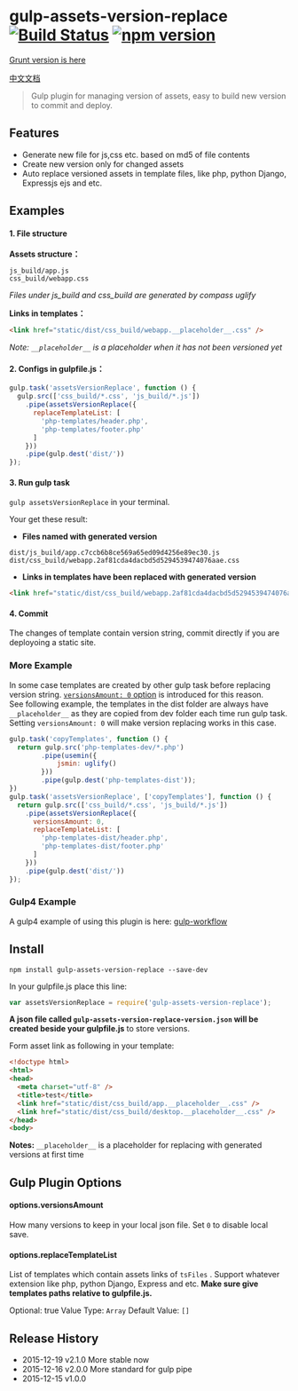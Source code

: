# gulp-assets-version-replace  [![Build Status](https://travis-ci.org/bammoo/gulp-assets-version-replace.svg?branch=master)](https://travis-ci.org/bammoo/gulp-assets-version-replace) [![npm version](https://badge.fury.io/js/gulp-assets-version-replace.svg)](http://badge.fury.io/js/gulp-assets-version-replace)

[Grunt version is here](https://www.npmjs.com/package/grunt-assets-version-replace)

[中文文档](README-cn.md)


> Gulp plugin for managing version of assets, easy to build new version to commit and deploy.


## Features

- Generate new file for js,css etc. based on md5 of file contents
- Create new version only for changed assets
- Auto replace versioned assets in template files, like php, python Django, Expressjs ejs and etc.
  

## Examples


#### 1. File structure

**Assets structure：**
 
```
js_build/app.js
css_build/webapp.css
```
*Files under js_build and css_build are generated by compass uglify*

**Links in templates：**

```html
<link href="static/dist/css_build/webapp.__placeholder__.css" />
```

*Note:  `__placeholder__` is a placeholder when it has not been  versioned yet*

#### 2. Configs in gulpfile.js：

```js
gulp.task('assetsVersionReplace', function () {
  gulp.src(['css_build/*.css', 'js_build/*.js'])
    .pipe(assetsVersionReplace({
      replaceTemplateList: [
        'php-templates/header.php',
        'php-templates/footer.php'
      ]
    }))
    .pipe(gulp.dest('dist/'))
});
```
#### 3. Run gulp task

`gulp assetsVersionReplace` in your terminal.

Your get these result:

* **Files named with generated version** 

```
dist/js_build/app.c7ccb6b8ce569a65ed09d4256e89ec30.js
dist/css_build/webapp.2af81cda4dacbd5d5294539474076aae.css
```

* **Links in templates have been replaced with generated version**

```html
<link href="static/dist/css_build/webapp.2af81cda4dacbd5d5294539474076aae.css" />
```

#### 4. Commit

The changes of template contain version string, commit directly if you are deployoing a static site.   


### More Example

In some case templates are created by other gulp task before replacing version string. [`versionsAmount: 0` option](#optionsreplacetemplatelist) is introduced for this reason.   
See following example, the templates in the dist folder are always have `__placeholder__` as they are copied from dev folder each time run gulp task. Setting `versionsAmount: 0` will make version replacing works in this case.

```js
gulp.task('copyTemplates', function () {
  return gulp.src('php-templates-dev/*.php')
        .pipe(usemin({
            jsmin: uglify()
        }))
        .pipe(gulp.dest('php-templates-dist'));
})
gulp.task('assetsVersionReplace', ['copyTemplates'], function () {
  return gulp.src(['css_build/*.css', 'js_build/*.js'])
    .pipe(assetsVersionReplace({
      versionsAmount: 0,
      replaceTemplateList: [
        'php-templates-dist/header.php',
        'php-templates-dist/footer.php'
      ]
    }))
    .pipe(gulp.dest('dist/'))
});
```

### Gulp4 Example

A gulp4 example of using this plugin is here: [gulp-workflow](https://github.com/bammoo/gulp-workflow/blob/master/h5-app/tasks-for-gulp4/gulpfile.js)

## Install

```shell
npm install gulp-assets-version-replace --save-dev
```

In your gulpfile.js place this line:

```js
var assetsVersionReplace = require('gulp-assets-version-replace');
```

**A json file called `gulp-assets-version-replace-version.json` will be created beside your gulpfile.js** to store versions.

Form asset link as following in your template:

```html
<!doctype html>
<html>
<head>
  <meta charset="utf-8" />
  <title>test</title>
  <link href="static/dist/css_build/app.__placeholder__.css" />
  <link href="static/dist/css_build/desktop.__placeholder__.css" />
</head>
<body>
```

**Notes:** 
`__placeholder__` is a placeholder for replacing with generated versions at first time


## Gulp Plugin Options

#### options.versionsAmount

How many versions to keep in your local json file. Set `0` to disable local save.

#### options.replaceTemplateList

List of templates which contain assets links of `tsFiles` . Support whatever extension like php, python Django, Express and etc. **Make sure give templates paths relative to gulpfile.js.**

Optional: true
Value Type: `Array`
Default Value: `[]`


## Release History

* 2015-12-19   v2.1.0   More stable now
* 2015-12-16   v2.0.0   More standard for gulp pipe
* 2015-12-15   v1.0.0

